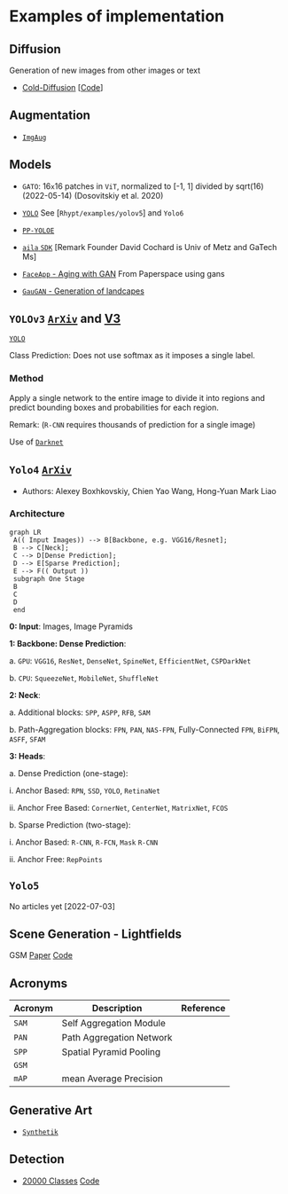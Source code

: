 # Examples of implementation

## Diffusion 

Generation of new images from other images or text

- [Cold-Diffusion](https://arxiv.org/pdf/2208.09392.pdf) [[Code](https://github.com/arpitbansal297/Cold-Diffusion-Models)]

## Augmentation

- [`ImgAug`](https://github.com/aleju/imgaug)

## Models

- `GATO`: 16`x`16 patches in `ViT`, normalized to [-1, 1] divided by sqrt(16) (2022-05-14) (Dosovitskiy et al. 2020)

- [`YOLO`](https://github.com/ultralytics/yolov5) See [`Rhypt/examples/yolov5`] and `Yolo6`

- [`PP-YOLOE`](https://arixv.org/pdf/2203.16250.pdf)

- [`aila` `SDK`](https://ailia.jp/en) [Remark Founder David Cochard is Univ of Metz and GaTech Ms]

- [`FaceApp` - Aging with GAN](https://ml-showcase.paperspace.com/projects/cyclegan-or-age-conversion) From Paperspace using gans

- [`GauGAN` - Generation of landcapes](https://blog.paperspace.com/nvidia-gaugan-introduction)

## `YOLOv3` [`ArXiv`](https://arxiv.org/pdf/1506.02640.pdf) and [V3](https://pjreddie.com/media/files/papers/YOLOv3.pdf)

[`YOLO`](https://pjreddie.com/darknet/yolo)

Class Prediction: Does not use softmax as it imposes a single label.

### Method

Apply a single network to the entire image to divide it into regions and predict bounding boxes and probabilities for each region.

Remark: (`R-CNN` requires thousands of prediction for a single image)

Use of [`Darknet`](https://github.com/pjreddie/darknet)

## `Yolo4` [`ArXiv`](https://arxiv.org/pdf/2004.10934.pdf)

- Authors: Alexey Boxhkovskiy, Chien Yao Wang, Hong-Yuan Mark Liao

### Architecture

```mermaid
graph LR
 A(( Input Images)) --> B[Backbone, e.g. VGG16/Resnet];
 B --> C[Neck];
 C --> D[Dense Prediction];
 D --> E[Sparse Prediction];
 E --> F(( Output ))
 subgraph One Stage
 B
 C
 D
 end
```

**0: Input**: Images, Image Pyramids

**1: Backbone: Dense Prediction**:

a. `GPU`: `VGG16`, `ResNet`, `DenseNet`, `SpineNet`, `EfficientNet`, `CSPDarkNet`

b. `CPU`: `SqueezeNet`, `MobileNet`, `ShuffleNet`

**2: Neck**:

a. Additional blocks: `SPP`, `ASPP`, `RFB`, `SAM`

b. Path-Aggregation blocks: `FPN`, `PAN`, `NAS-FPN`, Fully-Connected `FPN`,
`BiFPN`, `ASFF`, `SFAM`

**3: Heads**:

a. Dense Prediction (one-stage):

  i. Anchor Based: `RPN`, `SSD`, `YOLO`, `RetinaNet`

  ii. Anchor Free Based: `CornerNet`, `CenterNet`, `MatrixNet`, `FCOS`

b. Sparse Prediction (two-stage):

  i. Anchor Based: `R-CNN`, `R-FCN`, `Mask` `R-CNN`

  ii. Anchor Free: `RepPoints`

## `Yolo5`

No articles yet [2022-07-03]

## Scene Generation - Lightfields

GSM [Paper](https://arxiv.org/pdf/2112.01473.pdf)
[Code](https://github.com/princeton-computational-imaging/neural-point-light-fields)

## Acronyms

| Acronym   | Description              | Reference |
| --------- | ------------------------ | --------- |
| `SAM`     | Self Aggregation Module  |           |
| `PAN`     | Path Aggregation Network |           |
| `SPP`     | Spatial Pyramid Pooling  |           |
| `GSM`     |                          |           |
| `mAP`     | mean Average Precision   |           |

## Generative Art

- [`Synthetik`](https://synthetik.com/msg-generative-art/)

## Detection

- [20000 Classes](https://arxiv.org/pdf/2201.02605.pdf) [Code](https://github.com/facebookresearch/Detic)
